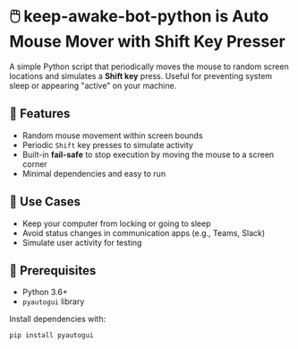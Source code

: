 # 🖱️ keep-awake-bot-python is Auto Mouse Mover with Shift Key Presser

A simple Python script that periodically moves the mouse to random screen locations and simulates a **Shift key** press. Useful for preventing system sleep or appearing "active" on your machine.

## 🚀 Features

- Random mouse movement within screen bounds
- Periodic `Shift` key presses to simulate activity
- Built-in **fail-safe** to stop execution by moving the mouse to a screen corner
- Minimal dependencies and easy to run

## 🧠 Use Cases

- Keep your computer from locking or going to sleep
- Avoid status changes in communication apps (e.g., Teams, Slack)
- Simulate user activity for testing

## 🧰 Prerequisites

- Python 3.6+
- `pyautogui` library

Install dependencies with:

```bash
pip install pyautogui

